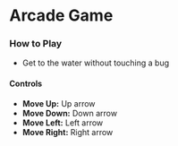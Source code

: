 Arcade Game
===

### How to Play
* Get to the water without touching a bug

#### Controls
* **Move Up:** Up arrow
* **Move Down:** Down arrow
* **Move Left:** Left arrow
* **Move Right:** Right arrow
